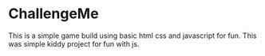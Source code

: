 # ChallengeMe
This is a simple game build using basic html css and javascript for fun. This was simple kiddy project for fun with js.
